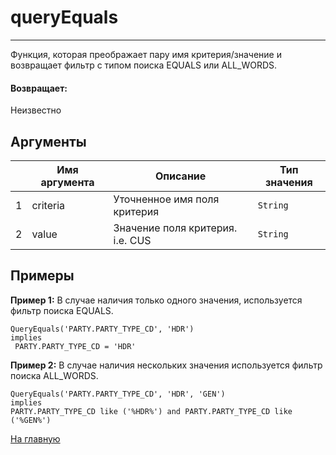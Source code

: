 # queryEquals

---

Функция, которая преображает пару имя критерия/значение и возвращает фильтр с типом поиска EQUALS или ALL_WORDS.

#### Возвращает:

Неизвестно

## Аргументы

|  | Имя аргумента | Описание | Тип значения |
| --- | --- | --- | --- |
| 1 | criteria | Уточненное имя поля критерия | `String` |
| 2 | value | Значение поля критерия. i.e. CUS | `String` |

## Примеры

**Пример 1:** В случае наличия только одного значения, используется фильтр поиска EQUALS.
```
QueryEquals('PARTY.PARTY_TYPE_CD', 'HDR')
implies
 PARTY.PARTY_TYPE_CD = 'HDR'
```

**Пример 2:** В случае наличия нескольких значения используется фильтр поиска ALL_WORDS.
```
QueryEquals('PARTY.PARTY_TYPE_CD', 'HDR', 'GEN')
implies
PARTY.PARTY_TYPE_CD like ('%HDR%') and PARTY.PARTY_TYPE_CD like ('%GEN%')
```



[На главную](./ecmfunctions/)